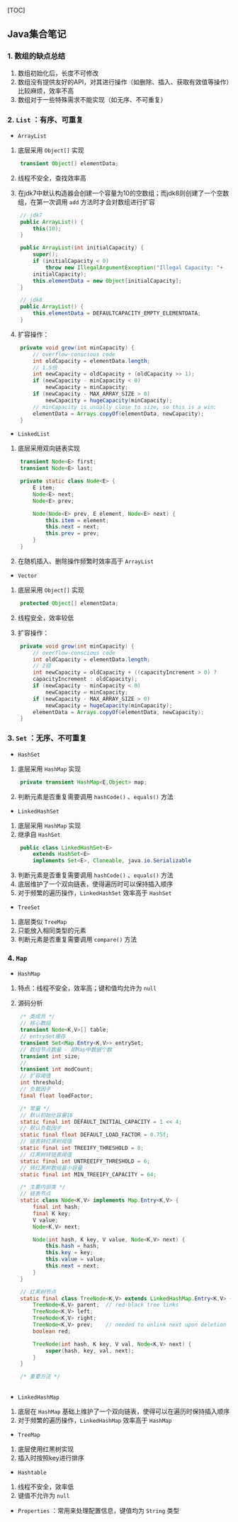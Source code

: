 [TOC]

## Java集合笔记

### 1. 数组的缺点总结

1. 数组初始化后，长度不可修改
2. 数组没有提供友好的API，对其进行操作（如删除、插入、获取有效值等操作）比较麻烦，效率不高
3. 数组对于一些特殊需求不能实现（如无序、不可重复）

### 2. `List` ：有序、可重复

- `ArrayList`

1. 底层采用 `Object[]` 实现

```java
	transient Object[] elementData;
```

2. 线程不安全，查找效率高

3. 在jdk7中默认构造器会创建一个容量为10的空数组；而jdk8则创建了一个空数组，在第一次调用 `add` 方法时才会对数组进行扩容

```java
    // jdk7
    public ArrayList() {
        this(10);
    }

    public ArrayList(int initialCapacity) {
        super();
        if (initialCapacity < 0)
            throw new IllegalArgumentException("Illegal Capacity: "+
        initialCapacity);
        this.elementData = new Object[initialCapacity];
    }

    // jdk8
    public ArrayList() {
        this.elementData = DEFAULTCAPACITY_EMPTY_ELEMENTDATA;
    }
```

4. 扩容操作：
   
```java
    private void grow(int minCapacity) {
        // overflow-conscious code
        int oldCapacity = elementData.length;
        // 1.5倍
        int newCapacity = oldCapacity + (oldCapacity >> 1);
        if (newCapacity - minCapacity < 0)
        	newCapacity = minCapacity;
        if (newCapacity - MAX_ARRAY_SIZE > 0)
        	newCapacity = hugeCapacity(minCapacity);
        // minCapacity is usually close to size, so this is a win:
        elementData = Arrays.copyOf(elementData, newCapacity);
    }
```

- `LinkedList`

1. 底层采用双向链表实现

```java
    transient Node<E> first;
    transient Node<E> last;

    private static class Node<E> {
        E item;
        Node<E> next;
        Node<E> prev;

    	Node(Node<E> prev, E element, Node<E> next) {
            this.item = element;
            this.next = next;
            this.prev = prev;
        }
    }
```

2. 在随机插入、删除操作频繁时效率高于 `ArrayList` 

- `Vector`

1. 底层采用 `Object[]` 实现

```java
	protected Object[] elementData;
```

2. 线程安全，效率较低

3. 扩容操作：

```java
    private void grow(int minCapacity) {
        // overflow-conscious code
        int oldCapacity = elementData.length;
        // 2倍
        int newCapacity = oldCapacity + ((capacityIncrement > 0) ?
        capacityIncrement : oldCapacity);
        if (newCapacity - minCapacity < 0)
        	newCapacity = minCapacity;
        if (newCapacity - MAX_ARRAY_SIZE > 0)
        	newCapacity = hugeCapacity(minCapacity);
        elementData = Arrays.copyOf(elementData, newCapacity);
    }
```

### 3. `Set` ：无序、不可重复

- `HashSet`

1. 底层采用 `HashMap` 实现

```java
	private transient HashMap<E,Object> map;
```

2. 判断元素是否重复需要调用 `hashCode()` 、`equals()` 方法

- `LinkedHashSet`

1. 底层采用 `HashMap` 实现
2. 继承自 `HashSet`

```java
    public class LinkedHashSet<E>
    	extends HashSet<E>
    	implements Set<E>, Cloneable, java.io.Serializable
```

3. 判断元素是否重复需要调用 `hashCode()` 、`equals()` 方法
4. 底层维护了一个双向链表，使得遍历时可以保持插入顺序
5. 对于频繁的遍历操作，`LinkedHashSet` 效率高于 `HashSet`

- `TreeSet`

1. 底层类似 `TreeMap`
2. 只能放入相同类型的元素
3. 判断元素是否重复需要调用 `compare()` 方法

### 4. `Map` 

- `HashMap`

1. 特点：线程不安全，效率高；键和值均允许为 `null` 

2. 源码分析

```java
    /* 类成员 */
    // 核心数组
    transient Node<K,V>[] table;
    // entrySet缓存
    transient Set<Map.Entry<K,V>> entrySet;
    // 数组节点数量 - 即Map中数据个数
    transient int size;
    // 
    transient int modCount;
    // 扩容阈值
    int threshold;
    // 负载因子
    final float loadFactor;

    /* 常量 */
    // 默认初始化容量16
    static final int DEFAULT_INITIAL_CAPACITY = 1 << 4; 
    // 默认负载因子
    static final float DEFAULT_LOAD_FACTOR = 0.75f;
    // 链表转红黑树阈值
    static final int TREEIFY_THRESHOLD = 8; 
    // 红黑树转链表阈值
    static final int UNTREEIFY_THRESHOLD = 6; 
    // 转红黑树数组最小容量
    static final int MIN_TREEIFY_CAPACITY = 64; 

    /* 主要内部类 */
    // 链表节点
    static class Node<K,V> implements Map.Entry<K,V> {
        final int hash;
        final K key;
        V value;
        Node<K,V> next;

        Node(int hash, K key, V value, Node<K,V> next) {
            this.hash = hash;
            this.key = key;
            this.value = value;
            this.next = next;
        }
	}

    // 红黑树节点
    static final class TreeNode<K,V> extends LinkedHashMap.Entry<K,V> {
        TreeNode<K,V> parent;  // red-black tree links
        TreeNode<K,V> left;
        TreeNode<K,V> right;
        TreeNode<K,V> prev;    // needed to unlink next upon deletion
        boolean red;

        TreeNode(int hash, K key, V val, Node<K,V> next) {
        	super(hash, key, val, next);
        }
    }

	/* 重要方法 */
	
```

- `LinkedHashMap`

1. 底层在 `HashMap` 基础上维护了一个双向链表，使得可以在遍历时保持插入顺序
2. 对于频繁的遍历操作，`LinkedHashMap` 效率高于 `HashMap`

- `TreeMap`
1. 底层使用红黑树实现
2. 插入时按照key进行排序
    
- `Hashtable`
1. 线程不安全，效率低
2. 键值不允许为 `null`
    
- `Properties` ：常用来处理配置信息，键值均为 `String` 类型